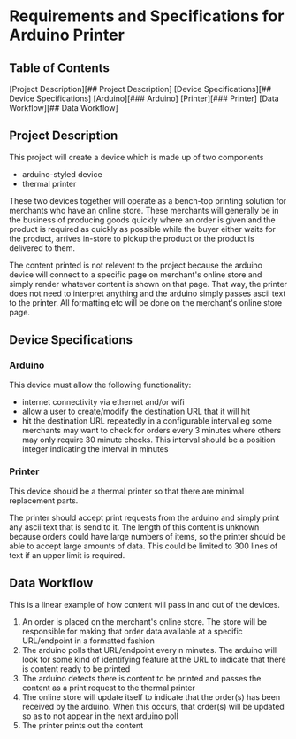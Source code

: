 # Requirements and Specifications for Arduino Printer
## Table of Contents
[Project Description][## Project Description]
[Device Specifications][## Device Specifications]
[Arduino][### Arduino]
[Printer][### Printer]
[Data Workflow][## Data Workflow]

## Project Description
This project will create a device which is made up of two components
- arduino-styled device
- thermal printer

These two devices together will operate as a bench-top printing solution for merchants who have an online store. These merchants will generally be in the business of producing goods quickly where an order is given and the product is required as quickly as possible while the buyer either waits for the product, arrives in-store to pickup the product or the product is delivered to them.

The content printed is not relevent to the project because the arduino device will connect to a specific page on merchant's online store and simply render whatever content is shown on that page. That way, the printer does not need to interpret anything and the arduino simply passes ascii text to the printer. All formatting etc will be done on the merchant's online store page.

## Device Specifications
### Arduino
This device must allow the following functionality:
- internet connectivity via ethernet and/or wifi
- allow a user to create/modify the destination URL that it will hit
- hit the destination URL repeatedly in a configurable interval eg some merchants may want to check for orders every 3 minutes where others may only require 30 minute checks. This interval should be a position integer indicating the interval in minutes

### Printer
This device should be a thermal printer so that there are minimal replacement parts.

The printer should accept print requests from the arduino and simply print any ascii text that is send to it. The length of this content is unknown because orders could have large numbers of items, so the printer should be able to accept large amounts of data. This could be limited to 300 lines of text if an upper limit is required.

## Data Workflow
This is a linear example of how content will pass in and out of the devices.

1. An order is placed on the merchant's online store. The store will be responsible for making that order data available at a specific URL/endpoint in a formatted fashion
2. The arduino polls that URL/endpoint every n minutes. The arduino will look for some kind of identifying feature at the URL to indicate that there is content ready to be printed
3. The arduino detects there is content to be printed and passes the content as a print request to the thermal printer
4. The online store will update itself to indicate that the order(s) has been received by the arduino. When this occurs, that order(s) will be updated so as to not appear in the next arduino poll
5. The printer prints out the content